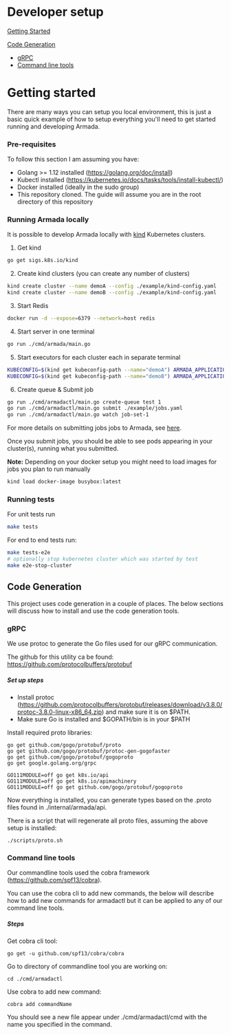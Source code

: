 # Developer setup

[Getting Started](#getting-started)

[Code Generation](#code-generation)
* [gRPC](#grpc)
* [Command line tools](#command-line-tools)

# Getting started 

There are many ways you can setup you local environment, this is just a basic quick example of how to setup everything you'll need to get started running and developing Armada.

### Pre-requisites
To follow this section I am assuming you have:
* Golang >= 1.12 installed (https://golang.org/doc/install)
* Kubectl installed (https://kubernetes.io/docs/tasks/tools/install-kubectl/)
* Docker installed (ideally in the sudo group)
* This repository cloned. The guide will assume you are in the root directory of this repository

### Running Armada locally

It is possible to develop Armada locally with [kind](https://github.com/kubernetes-sigs/kind) Kubernetes clusters.

1. Get kind
```bash
go get sigs.k8s.io/kind
``` 
2. Create kind clusters (you can create any number of clusters)
```bash
kind create cluster --name demoA --config ./example/kind-config.yaml
kind create cluster --name demoB --config ./example/kind-config.yaml 
```
3. Start Redis
```bash
docker run -d --expose=6379 --network=host redis
```
4. Start server in one terminal
```bash
go run ./cmd/armada/main.go
```
5. Start executors for each cluster each in separate terminal
```bash
KUBECONFIG=$(kind get kubeconfig-path --name="demoA") ARMADA_APPLICATION_CLUSTERID=demoA go run ./cmd/executor/main.go
KUBECONFIG=$(kind get kubeconfig-path --name="demoB") ARMADA_APPLICATION_CLUSTERID=demoB go run ./cmd/executor/main.go
```
6. Create queue & Submit job
```bash
go run ./cmd/armadactl/main.go create-queue test 1
go run ./cmd/armadactl/main.go submit ./example/jobs.yaml
go run ./cmd/armadactl/main.go watch job-set-1
```

For more details on submitting jobs jobs to Armada, see [here](usage.md#submitting-jobs).

Once you submit jobs, you should be able to see pods appearing in your cluster(s), running what you submitted.


**Note:** Depending on your docker setup you might need to load images for jobs you plan to run manually 
```bash
kind load docker-image busybox:latest
```

### Running tests
For unit tests run
```bash
make tests
```

For end to end tests run:
```bash
make tests-e2e
# optionally stop kubernetes cluster which was started by test
make e2e-stop-cluster
```

## Code Generation

This project uses code generation in a couple of places. The below sections will discuss how to install and use the code generation tools.

### gRPC

We use protoc to generate the Go files used for our gRPC communication. 

The github for this utility ca be found: https://github.com/protocolbuffers/protobuf

##### Set up steps

* Install protoc (https://github.com/protocolbuffers/protobuf/releases/download/v3.8.0/protoc-3.8.0-linux-x86_64.zip) and make sure it is on $PATH.
* Make sure Go is installed and $GOPATH/bin is in your $PATH


Install required proto libraries:

```
go get github.com/gogo/protobuf/proto
go get github.com/gogo/protobuf/protoc-gen-gogofaster
go get github.com/gogo/protobuf/gogoproto
go get google.golang.org/grpc

GO111MODULE=off go get k8s.io/api
GO111MODULE=off go get k8s.io/apimachinery
GO111MODULE=off go get github.com/gogo/protobuf/gogoproto

```

Now everything is installed, you can generate types based on the .proto files found in ./internal/armada/api.

There is a script that will regenerate all proto files, assuming the above setup is installed:

```
./scripts/proto.sh
```

### Command line tools

Our commandline tools used the cobra framework (https://github.com/spf13/cobra).

You can use the cobra cli to add new commands, the below will describe how to add new commands for armadactl but it can be applied to any of our command line tools.

##### Steps

Get cobra cli tool:

```
go get -u github.com/spf13/cobra/cobra
```

Go to directory of commandline tool you are working on:

```
cd ./cmd/armadactl
```

Use cobra to add new command:

```
cobra add commandName
```

You should see a new file appear under ./cmd/armadactl/cmd with the name you specified in the command.